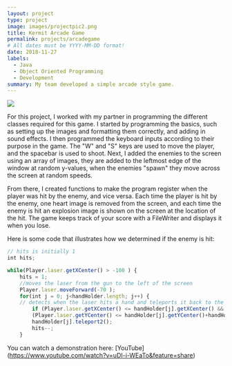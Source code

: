 ```yaml
---
layout: project
type: project
image: images/projectpic2.png
title: Kermit Arcade Game
permalink: projects/arcadegame
# All dates must be YYYY-MM-DD format!
date: 2018-11-27
labels:
  - Java
  - Object Oriented Programming
  - Development
summary: My team developed a simple arcade style game.
---
```


<img class="ui image" src="{{ site.baseurl }}/images/projectpic.png">


 For this project, I worked with my partner in programming the different classes required for this game.  I started by programming the basics, such as setting up the images and formatting them correctly, and adding in sound effects. I then programmed the keyboard inputs according to their purpose in the game.  The "W" and "S" keys are used to move the player, and the spacebar is used to shoot.  Next, I added the enemies to the screen using an array of images, they are added to the leftmost edge of the window at random y-values, when the enemies "spawn" they move across the screen at random speeds. 
 
 From there, I created functions to make the program register when the player was hit by the enemy, and vice versa.  Each time the player is hit by the enemy, one heart image is removed from the screen, and each time the enemy is hit an explosion image is shown on the screen at the location of the hit. The game keeps track of your score with a FileWriter and displays it when you lose.

Here is some code that illustrates how we determined if the enemy is hit:

```js
// hits is initially 1 
int hits;

while(Player.laser.getXCenter() > -100 ) {
	hits = 1;
	//moves the laser from the gun to the left of the screen
	Player.laser.moveForward(-70 );
	for(int j = 0; j<handHolder.length; j++) {
	// detects when the laser hits a hand and teleports it back to the left of the screen
		if (Player.laser.getXCenter() <= handHolder[j].getXCenter() &&
		(Player.laser.getYCenter() <= handHolder[j].getYCenter()+handHolder[j].getHeight()/2 && 
		handHolder[j].teleport2();
		hits--;
	}
```

You can watch a demonstration here: [YouTube]
(https://www.youtube.com/watch?v=uDI-i-WEaTo&feature=share)



